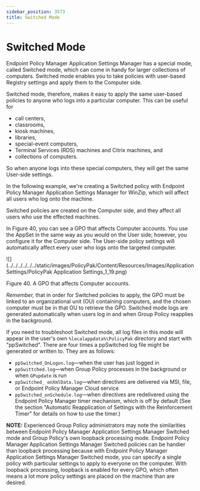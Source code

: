 ```yaml
---
sidebar_position: 3573
title: Switched Mode
---
```


# Switched Mode

Endpoint Policy Manager Application Settings Manager has a special mode, called Switched mode, which can come in handy for larger collections of computers. Switched mode enables you to take policies with user-based Registry settings and apply them to the Computer side.

Switched mode, therefore, makes it easy to apply the same user-based policies to anyone who logs into a particular computer. This can be useful for

* call centers,
* classrooms,
* kiosk machines,
* libraries,
* special-event computers,
* Terminal Services (RDS) machines and Citrix machines, and
* collections of computers.

So when anyone logs into these special computers, they will get the same User-side settings.

In the following example, we're creating a Switched policy with Endpoint Policy Manager Application Settings Manager for WinZip, which will affect all users who log onto the machine.

Switched policies are created on the Computer side, and they affect all users who use the effected machines.

In Figure 40, you can see a GPO that affects Computer accounts. You use the AppSet in the same way as you would on the User side; however, you configure it for the Computer side. The User-side policy settings will automatically affect every user who logs onto the targeted computer.

![](../../../../../../static/images/PolicyPak/Content/Resources/Images/ApplicationSettings/PolicyPak Application Settings_1_19.png)

Figure 40. A GPO that affects Computer accounts.

*Remember,*  that in order for Switched policies to apply, the GPO must be linked to an organizational unit (OU) containing computers, and the chosen computer must be in that OU to retrieve the GPO. Switched mode logs are generated automatically when users log in and when Group Policy reapplies in the background.

If you need to troubleshoot Switched mode, all log files in this mode will appear in the user's own `%localappdata%\PolicyPak` directory and start with "ppSwitched". There are four times a ppSwitched log file might be generated or written to. They are as follows:

* `ppSwitched_OnLogon.log`—when the user has just logged in
* `ppSwittched.log`—when Group Policy processes in the background or when `GPupdate` is run
* `ppSwitched_ onXmlData.log`—when directives are delivered via MSI, file, or Endpoint Policy Manager Cloud service
* `ppSwitched_onSchedule.log`—when directives are redelivered using the Endpoint Policy Manager timer mechanism, which is off by default (See the section "Automatic Reapplication of Settings with the Reinforcement Timer" for details on how to use the timer.)

**NOTE:** Experienced Group Policy administrators may note the similarities between Endpoint Policy Manager Application Settings Manager Switched mode and Group Policy's own loopback processing mode. Endpoint Policy Manager Application Settings Manager Switched policies can be handier than loopback processing because with Endpoint Policy Manager Application Settings Manager Switched mode, you can specify a single policy with particular settings to apply to everyone on the computer. With loopback processing, loopback is enabled for every GPO, which often means a lot more policy settings are placed on the machine than are desired.